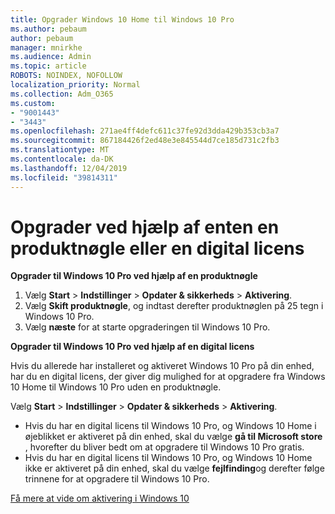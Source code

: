 ```yaml
---
title: Opgrader Windows 10 Home til Windows 10 Pro
ms.author: pebaum
author: pebaum
manager: mnirkhe
ms.audience: Admin
ms.topic: article
ROBOTS: NOINDEX, NOFOLLOW
localization_priority: Normal
ms.collection: Adm_O365
ms.custom:
- "9001443"
- "3443"
ms.openlocfilehash: 271ae4ff4defc611c37fe92d3dda429b353cb3a7
ms.sourcegitcommit: 867184426f2ed48e3e845544d7ce185d731c2fb3
ms.translationtype: MT
ms.contentlocale: da-DK
ms.lasthandoff: 12/04/2019
ms.locfileid: "39814311"
---
```

# <a name="upgrade-using-either-a-product-key-or-a-digital-license"></a>Opgrader ved hjælp af enten en produktnøgle eller en digital licens

**Opgrader til Windows 10 Pro ved hjælp af en produktnøgle**

1. Vælg **Start** > **Indstillinger** > **Opdater & sikkerheds** > **Aktivering**.
2. Vælg **Skift produktnøgle**, og indtast derefter produktnøglen på 25 tegn i Windows 10 Pro.
3. Vælg **næste** for at starte opgraderingen til Windows 10 Pro.

**Opgrader til Windows 10 Pro ved hjælp af en digital licens**

Hvis du allerede har installeret og aktiveret Windows 10 Pro på din enhed, har du en digital licens, der giver dig mulighed for at opgradere fra Windows 10 Home til Windows 10 Pro uden en produktnøgle.

Vælg **Start** > **Indstillinger** > **Opdater & sikkerheds** > **Aktivering**.

- Hvis du har en digital licens til Windows 10 Pro, og Windows 10 Home i øjeblikket er aktiveret på din enhed, skal du vælge **gå til Microsoft store** , hvorefter du bliver bedt om at opgradere til Windows 10 Pro gratis.
- Hvis du har en digital licens til Windows 10 Pro, og Windows 10 Home ikke er aktiveret på din enhed, skal du vælge **fejlfinding**og derefter følge trinnene for at opgradere til Windows 10 Pro.

[Få mere at vide om aktivering i Windows 10](https://support.microsoft.com/help/12440)